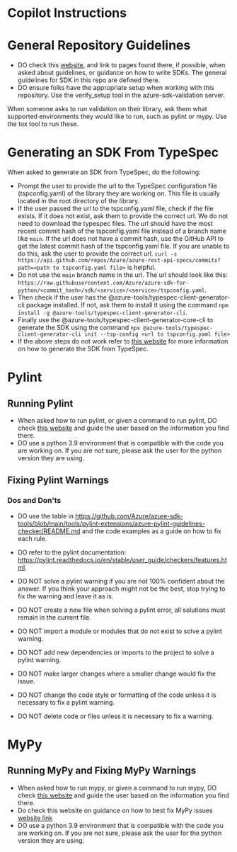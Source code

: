 # Copilot Instructions


# General Repository Guidelines
- DO check this [website](https://azure.github.io/azure-sdk/python_design.html), and link to pages found there, if possible, when asked about guidelines, or guidance on how to write SDKs. The general guidelines for SDK in this repo are defined there.
- DO ensure folks have the appropriate setup when working with this repository. Use the verify_setup tool in the azure-sdk-validation server.

When someone asks to run validation on their library, ask them what supported environments they would like to run, such as pylint or mypy. Use the tox tool to run these.

# Generating an SDK From TypeSpec

When asked to generate an SDK from TypeSpec, do the following:
- Prompt the user to provide the url to the TypeSpec configuration file (tspconfig.yaml) of the library they are working on. This file is usually located in the root directory of the library.
- If the user passed the url to the tspconfig.yaml file, check if the file exists. If it does not exist, ask them to provide the correct url. We do not need to download the typespec files. The url should have the most recent commit hash of the tspconfig.yaml file instead of a branch name like `main`. If the url does not have a commit hash, use the GitHub API to get the latest commit hash of the tspconfig.yaml file. If you are unable to do this, ask the user to provide the correct url. `curl -s https://api.github.com/repos/Azure/azure-rest-api-specs/commits?path=<path to tspconfig.yaml file>` is helpful.
- Do not use the `main` branch name in the url. The url should look like this: `https://raw.githubusercontent.com/Azure/azure-sdk-for-python/<commit_hash>/sdk/<service>/<service>/tspconfig.yaml`.
- Then check if the user has the @azure-tools/typespec-client-generator-cli package installed. If not, ask them to install it using the command `npm install -g @azure-tools/typespec-client-generator-cli`.
- Finally use the @azure-tools/typespec-client-generator-core-cli to generate the SDK using the command `npx @azure-tools/typespec-client-generator-cli init --tsp-config <url to tspconfig.yaml file>`
- If the above steps do not work refer to [this website](https://azure.github.io/typespec-azure/docs/howtos/generate-with-tsp-client/intro_tsp_client/) for more information on how to generate the SDK from TypeSpec.

# Pylint

## Running Pylint
- When asked how to run pylint, or given a command to run pylint, DO check [this website](https://github.com/Azure/azure-sdk-for-python/blob/main/doc/dev/pylint_checking.md) and guide the user based on the information you find there. 
- DO use a python 3.9 environment that is compatible with the code you are working on. If you are not sure, please ask the user for the python version they are using. 


## Fixing Pylint Warnings

### Dos and Don'ts
- DO use the table in https://github.com/Azure/azure-sdk-tools/blob/main/tools/pylint-extensions/azure-pylint-guidelines-checker/README.md and the code examples as a guide on how to fix each rule. 
- DO refer to the pylint documentation: https://pylint.readthedocs.io/en/stable/user_guide/checkers/features.html.


- DO NOT solve a pylint warning if you are not 100% confident about the answer. If you think your approach might not be the best, stop trying to fix the warning and leave it as is.
- DO NOT create a new file when solving a pylint error, all solutions must remain in the current file.
- DO NOT import a module or modules that do not exist to solve a pylint warning.
- DO NOT add new dependencies or imports to the project to solve a pylint warning.
- DO NOT make larger changes where a smaller change would fix the issue.
- DO NOT change the code style or formatting of the code unless it is necessary to fix a pylint warning.
- DO NOT delete code or files unless it is necessary to fix a warning.


# MyPy

## Running MyPy and Fixing MyPy Warnings
- When asked how to run mypy, or given a command to run mypy, DO check [this website](https://github.com/Azure/azure-sdk-for-python/blob/main/doc/dev/tests.md#tox) and guide the user based on the information you find there.
- Do check this website on guidance on how to best fix MyPy issues [website link](https://github.com/Azure/azure-sdk-for-python/blob/main/doc/dev/static_type_checking_cheat_sheet.md)
- DO use a python 3.9 environment that is compatible with the code you are working on. If you are not sure, please ask the user for the python version they are using. 